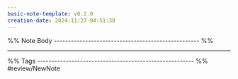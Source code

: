 ```yaml
---
basic-note-template: v0.2.0
creation-date: 2024:11:27-04:51:30
---
```


%% Note Body --------------------------------------------------- %%



___

%% Tags ------------------------------------------------------- %%
#review/NewNote